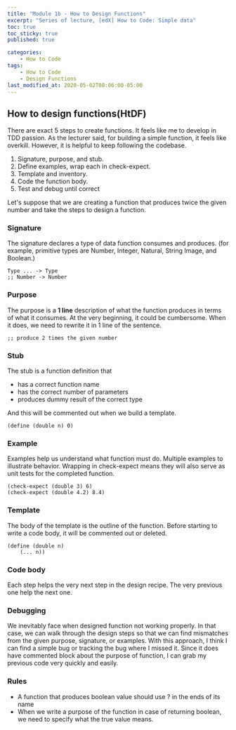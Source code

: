 ```yaml
---
title: "Module 1b - How to Design Functions"
excerpt: "Series of lecture, [edX] How to Code: Simple data"
toc: true
toc_sticky: true
published: true

categories:
    - How to Code
tags:
    - How to Code
    - Design Functions
last_modified_at: 2020-05-02T08:06:00-05:00
---
```


## How to design functions(HtDF) 
There are exact 5 steps to create functions. It feels like me to develop in TDD passion. As the lecturer said, for building a simple function, it feels like overkill. However, it is helpful to keep following the codebase. 

1. Signature, purpose, and stub.
2. Define examples, wrap each in check-expect.
3. Template and inventory.
4. Code the function body.
5. Test and debug until correct

Let's suppose that we are creating a function that produces twice the given number and take the steps to design a function.


### Signature 
The signature declares a type of data function consumes and produces. (for example, primitive types are Number, Integer, Natural, String Image, and Boolean.)
```
Type ... -> Type
;; Number -> Number
```


### Purpose 
The purpose is a **1 line** description of what the function produces in terms of what it consumes. At the very beginning, it could be cumbersome. When it does, we need to rewrite it in 1 line of the sentence. 
```
;; produce 2 times the given number
```


### Stub
The stub is a function definition that 
* has a correct function name 
* has the correct number of parameters
* produces dummy result of the correct type 

And this will be commented out when we build a template. 
```
(define (double n) 0)
```


### Example 
Examples help us understand what function must do. Multiple examples to illustrate behavior. Wrapping in check-expect means they will also serve as unit tests for the completed function.
```
(check-expect (double 3) 6)
(check-expect (double 4.2) 8.4)
```


### Template
The body of the template is the outline of the function. Before starting to write a code body, it will be commented out or deleted. 
```
(define (double n)
    (... n))
```


### Code body 
Each step helps the very next step in the design recipe. The very previous one help the next one. 


### Debugging 
We inevitably face when designed function not working properly. In that case, we can walk through the design steps so that we can find mismatches from the given purpose, signature, or examples. With this approach, I think I can find a simple bug or tracking the bug where I missed it. Since it does have commented block about the purpose of function, I can grab my previous code very quickly and easily. 


### Rules 
- A function that produces boolean value should use ? in the ends of its name 
- When we write a purpose of the function in case of returning boolean, we need to specify what the true value means.